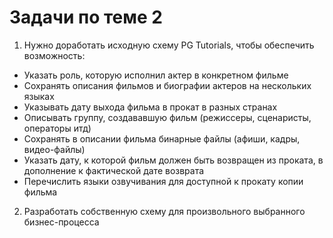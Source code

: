# Задачи по теме 2

1) Нужно доработать исходную схему PG Tutorials, чтобы обеспечить возможность:
  * Указать роль, которую исполнил актер в конкретном фильме
  * Сохранять описания фильмов и биографии актеров на нескольких языках
  * Указывать дату выхода фильма в прокат в разных странах
  * Описывать группу, создававшую фильм (режиссеры, сценаристы, операторы итд)
  * Сохранять в описании фильма бинарные файлы (афиши, кадры, видео-файлы)
  * Указать дату, к которой фильм должен быть возвращен из проката, в дополнение к фактической дате возврата
  * Перечислить языки озвучивания для доступной к прокату копии фильма

2) Разработать собственную схему для произвольного выбранного бизнес-процесса
